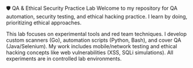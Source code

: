 🛡️ QA & Ethical Security Practice Lab
Welcome to my repository for QA automation, security testing, and ethical hacking practice. I learn by doing, prioritizing ethical approaches.

This lab focuses on experimental tools and red team techniques. I develop custom scanners (Go), automation scripts (Python, Bash), and cover QA (Java/Selenium). My work includes mobile/network testing and ethical hacking concepts like web vulnerabilities (XSS, SQLi simulations). All experiments are in controlled lab environments.
